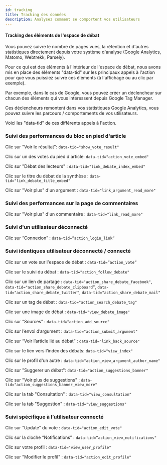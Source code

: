 ```yaml
---
id: tracking
title: Tracking des données
description: Analysez comment se comportent vos utilisateurs
---
```


#### Tracking des éléments de l'espace de débat

Vous pouvez suivre le nombre de pages vues, la rétention et d'autres statistiques directement depuis votre système d'analyse (Google Analytics, Matomo, Webtrekk, Parsely).

Pour ce qui est des éléments à l'intérieur de l'espace de débat, nous avons mis en place des éléments "data-tid" sur les principaux appels à l'action pour que vous puissiez suivre ces éléments (à l'affichage ou au clic par exemple).

Par exemple, dans le cas de Google, vous pouvez créer un déclencheur sur chacun des éléments qui vous intéressent depuis Google Tag Manager. 

Ces déclencheurs remontent dans vos statistiques Google Analytics, vous pouvez suivre les parcours / comportements de vos utilisateurs. 

Voici les "data-tid" de ces différents appels à l'action.

### Suivi des performances du bloc en pied d'article

Clic sur "Voir le résultat": `data-tid="show_vote_result"`

Clic sur un des votes du pied d'article: `data-tid="action_vote_embed"`

Clic sur "Débat des lecteurs" : `data-tid="link_debate_index_embed"`

Clic sur le titre du débat de la synthèse : `data-tid="link_debate_title_embed"`

Clic sur "Voir plus" d'un argument : `data-tid="link_argument_read_more"` 

### Suivi des performances sur la page de commentaires

Clic sur "Voir plus" d'un commentaire : `data-tid="link_read_more"` 

### Suivi d'un utilisateur déconnecté

Clic sur “Connexion” : `data-tid=”action_login_link”`

### Suivi identiques utilisateur déconnecté / connecté

Clic sur un vote sur l'espace de débat : `data-tid=”action_vote”`

Clic sur le suivi du débat : `data-tid="action_follow_debate"`

Clic sur un lien de partage : `data-tid="action_share_debate_facebook"`, `data-tid="action_share_debate_clipboard”`, `data-tid="action_share_debate_twitter"`, `data-tid="action_share_debate_mail"`

Clic sur un tag de débat : `data-tid="action_search_debate_tag"`

Clic sur une image de débat : `data-tid="view_debate_image"`

Clic sur “Sources” : `data-tid="action_add_source"`

Clic sur l’envoi d’argument : `data-tid="action_submit_argument"`

Clic sur “Voir l’article lié au débat” : `data-tid="link_back_source"`

Clic sur le lien vers l’index des débats: `data-tid="view_index"`

Clic sur le profil d'un autre : `data-tid="action_view_argument_author_name"`

Clic sur "Suggerer un débat": `data-tid="action_suggestions_banner"`

Clic sur "Voir plus de suggestions" : `data-tid="action_suggestions_banner_view_more"`

Clic sur la tab "Consultation" : `data-tid="view_consultation"`

Clic sur la tab "Suggestion" : `data-tid="view_suggestions"`

### Suivi spécifique à l’utilisateur connecté

Clic sur “Update” du vote : `data-tid="action_edit_vote"`

Clic sur la cloche “Notifications” : `data-tid=”action_view_notifications"`

Clic sur votre profil : `data-tid="view_user_profile"`

Clic sur "Modifier le profil" : `data-tid="action_edit_profile"`


